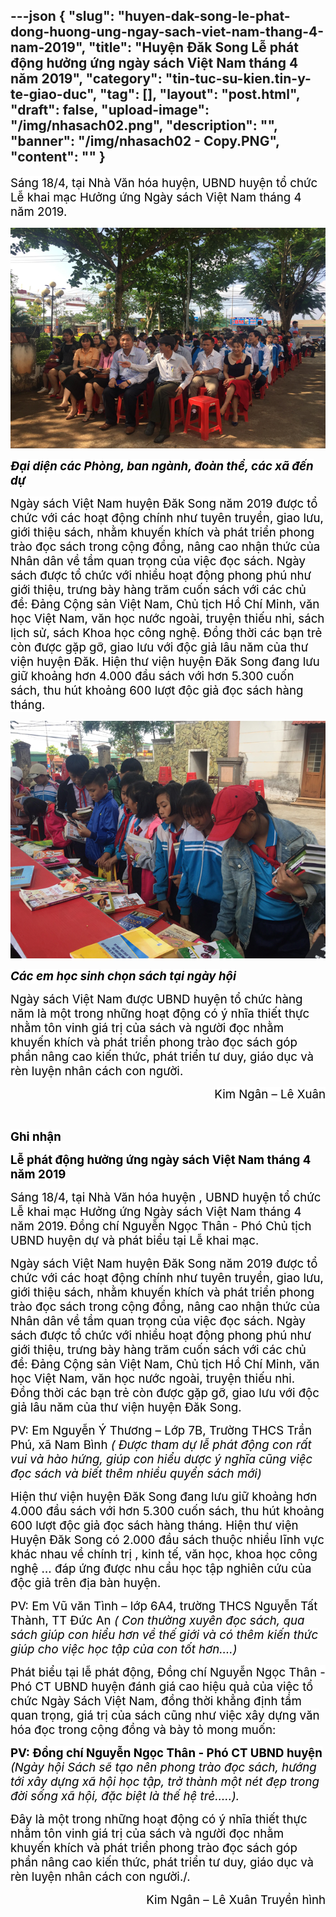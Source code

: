 ---json
{
    "slug": "huyen-dak-song-le-phat-dong-huong-ung-ngay-sach-viet-nam-thang-4-nam-2019",
    "title": "Huyện Đăk Song Lễ phát động hưởng ứng ngày sách Việt Nam tháng 4 năm 2019",
    "category": "tin-tuc-su-kien.tin-y-te-giao-duc",
    "tag": [],
    "layout": "post.html",
    "draft": false,
    "upload-image": "/img/nhasach02.png",
    "description": "",
    "banner": "/img/nhasach02 - Copy.PNG",
    "__content__": ""
}
---
<p><span style="font-size:14.0pt"><span style="background-color:white"><span style="color:black">S&aacute;ng 18/4, tại Nh&agrave; Văn h&oacute;a huyện, UBND huyện tổ chức Lễ khai mạc Hưởng ứng Ng&agrave;y s&aacute;ch Việt Nam th&aacute;ng 4 năm 2019.<strong> </strong> </span></span></span></p>

<p><img alt="" src="/img/nhasach01.png" /></p>

<p><span style="font-size:14.0pt"><span style="background-color:white"><span style="color:black"><em><strong>Đại diện c&aacute;c Ph&ograve;ng, ban ng&agrave;nh, đo&agrave;n thể, c&aacute;c x&atilde; đến dự </strong></em></span></span></span></p>

<p><span style="font-size:14.0pt"><span style="background-color:white"><span style="color:black">Ng&agrave;y s&aacute;ch Việt Nam huyện Đăk Song năm 2019 được tổ chức với c&aacute;c hoạt động ch&iacute;nh như tuy&ecirc;n truyền, giao lưu, giới thiệu s&aacute;ch, nhằm khuyến kh&iacute;ch v&agrave; ph&aacute;t triển phong tr&agrave;o đọc s&aacute;ch trong cộng đồng, n&acirc;ng cao nhận thức của Nh&acirc;n d&acirc;n về tầm quan trọng của việc đọc s&aacute;ch. Ng&agrave;y s&aacute;ch được tổ chức với nhiều hoạt động phong ph&uacute; như giới thiệu, trưng b&agrave;y h&agrave;ng trăm cuốn s&aacute;ch với c&aacute;c chủ đề: Đảng Cộng sản Việt Nam, Chủ tịch Hồ Ch&iacute; Minh, văn học Việt Nam, văn học nước ngo&agrave;i, truyện thiếu nhi, s&aacute;ch lịch sử, s&aacute;ch Khoa học c&ocirc;ng nghệ. Đồng thời c&aacute;c bạn trẻ c&ograve;n được gặp gỡ, giao lưu với độc giả l&acirc;u năm của thư viện huyện Đăk. Hiện thư viện huyện Đăk Song đang lưu giữ khoảng hơn 4.000 đầu s&aacute;ch với hơn 5.300 cuốn s&aacute;ch, thu h&uacute;t khoảng 600 lượt độc giả đọc s&aacute;ch h&agrave;ng th&aacute;ng. </span></span></span></p>

<p><img alt="" src="/img/nhasach02.png" /></p>

<p><em><strong><span style="font-size:14.0pt"><span style="background-color:white"><span style="color:black">C&aacute;c em học sinh chọn s&aacute;ch tại ng&agrave;y hội</span></span></span></strong></em></p>

<p><span style="font-size:14.0pt"><span style="background-color:white"><span style="color:black">Ng&agrave;y s&aacute;ch Việt Nam được UBND huyện tổ chức h&agrave;ng năm l&agrave; một trong những hoạt động c&oacute; &yacute; nhĩa thiết thực nhằm t&ocirc;n vinh gi&aacute; trị của s&aacute;ch v&agrave; người đọc nhằm khuyến kh&iacute;ch v&agrave; ph&aacute;t triển phong tr&agrave;o đọc s&aacute;ch g&oacute;p phần n&acirc;ng cao kiến thức, ph&aacute;t triển tư duy, gi&aacute;o dục v&agrave; r&egrave;n luyện nh&acirc;n c&aacute;ch con người.</span></span></span></p>

<p style="text-align:right"><span style="font-size:14.0pt"><span style="background-color:white"><span style="color:black">Kim Ng&acirc;n &ndash; L&ecirc; Xu&acirc;n</span></span></span></p>

<p>&nbsp;</p>

<p><strong><span style="font-size:14.0pt"><span style="background-color:white"><span style="color:black">Ghi nhận</span></span></span></strong></p>

<p><strong><span style="font-size:14.0pt"><span style="background-color:white"><span style="color:black">Lễ ph&aacute;t động hưởng ứng ng&agrave;y s&aacute;ch Việt Nam th&aacute;ng 4 năm 2019</span></span></span></strong></p>

<p><span style="font-size:14.0pt"><span style="background-color:white"><span style="color:black">S&aacute;ng 18/4, tại Nh&agrave; Văn h&oacute;a huyện , UBND huyện tổ chức Lễ khai mạc Hưởng ứng Ng&agrave;y s&aacute;ch Việt Nam th&aacute;ng 4 năm 2019.<strong> </strong> Đồng ch&iacute; Nguyễn Ngọc Th&acirc;n - Ph&oacute; Chủ tịch UBND huyện dự v&agrave; ph&aacute;t biểu tại Lễ khai mạc.</span></span></span></p>

<p><span style="font-size:14.0pt"><span style="background-color:white"><span style="color:black">Ng&agrave;y s&aacute;ch Việt Nam huyện Đăk Song năm 2019 được tổ chức với c&aacute;c hoạt động ch&iacute;nh như tuy&ecirc;n truyền, giao lưu, giới thiệu s&aacute;ch, nhằm khuyến kh&iacute;ch v&agrave; ph&aacute;t triển phong tr&agrave;o đọc s&aacute;ch trong cộng đồng, n&acirc;ng cao nhận thức của Nh&acirc;n d&acirc;n về tầm quan trọng của việc đọc s&aacute;ch. Ng&agrave;y s&aacute;ch được tổ chức với nhiều hoạt động phong ph&uacute; như giới thiệu, trưng b&agrave;y h&agrave;ng trăm cuốn s&aacute;ch với c&aacute;c chủ đề: Đảng Cộng sản Việt Nam, Chủ tịch Hồ Ch&iacute; Minh, văn học Việt Nam, văn học nước ngo&agrave;i, truyện thiếu nhi. Đồng thời c&aacute;c bạn trẻ c&ograve;n được gặp gỡ, giao lưu với độc giả l&acirc;u năm của thư viện huyện Đăk Song. </span></span></span></p>

<p><span style="font-size:14.0pt"><span style="background-color:white"><span style="color:black">PV: Em Nguyễn &Yacute; Thương &ndash; Lớp 7B, Trường THCS Trần Ph&uacute;, x&atilde; Nam B&igrave;nh <em>( Được tham dự lễ ph&aacute;t động con rất vui v&agrave; h&agrave;o hứng, gi&uacute;p con hiểu dược &yacute; nghĩa cũng việc đọc s&aacute;ch v&agrave; biết th&ecirc;m nhiều quyển s&aacute;ch mới)</em></span></span></span></p>

<p><span style="font-size:14.0pt"><span style="background-color:white"><span style="color:black">Hiện thư viện huyện Đăk Song đang lưu giữ khoảng hơn 4.000 đầu s&aacute;ch với hơn 5.300 cuốn s&aacute;ch, thu h&uacute;t khoảng 600 lượt độc giả đọc s&aacute;ch h&agrave;ng th&aacute;ng. Hiện thư viện Huyện Đăk Song c&oacute; 2.000 đầu s&aacute;ch thuộc nhiều lĩnh vực kh&aacute;c nhau về ch&iacute;nh trị , kinh tế, văn học, khoa học c&ocirc;ng nghệ &hellip; đ&aacute;p ứng được nhu cầu học tập nghi&ecirc;n cứu của độc giả tr&ecirc;n địa b&agrave;n huyện. </span></span></span></p>

<p><span style="font-size:14.0pt"><span style="background-color:white"><span style="color:black">PV: Em Vũ văn T&igrave;nh &ndash; lớp 6A4, trường THCS Nguyễn Tất Th&agrave;nh, TT Đức An <em>( Con thường xuy&ecirc;n đọc s&aacute;ch, qua s&aacute;ch gi&uacute;p con hiểu hơn về thế giới v&agrave; c&oacute; th&ecirc;m kiến thức gi&uacute;p cho việc học tập của con tốt hơn&hellip;.)</em></span></span></span></p>

<p><span style="font-size:14.0pt"><span style="background-color:white"><span style="color:black">Ph&aacute;t biểu tại lễ ph&aacute;t động, Đồng ch&iacute; Nguyễn Ngọc Th&acirc;n - Ph&oacute; CT UBND huyện đ&aacute;nh gi&aacute; cao hiệu quả của việc tổ chức Ng&agrave;y S&aacute;ch Việt Nam, đồng thời khẳng định tầm quan trọng, gi&aacute; trị của s&aacute;ch cũng như việc x&acirc;y dựng văn h&oacute;a đọc trong cộng đồng v&agrave; b&agrave;y tỏ mong muốn: </span></span></span></p>

<p><strong><span style="font-size:14.0pt"><span style="background-color:white"><span style="color:black">PV: Đồng ch&iacute; Nguyễn Ngọc Th&acirc;n - Ph&oacute; CT UBND huyện</span></span></span></strong><span style="font-size:14.0pt"><span style="background-color:white"><span style="color:black"> <em>(Ng&agrave;y hội S&aacute;ch sẽ tạo n&ecirc;n phong tr&agrave;o đọc s&aacute;ch, hướng tới x&acirc;y dựng x&atilde; hội học tập, trở th&agrave;nh một n&eacute;t đẹp trong đời sống x&atilde; hội, đặc biệt l&agrave; thế hệ trẻ&hellip;..).</em></span></span></span></p>

<p><span style="font-size:14.0pt"><span style="background-color:white"><span style="color:black">Đ&acirc;y l&agrave; một trong những hoạt động c&oacute; &yacute; nhĩa thiết thực nhằm t&ocirc;n vinh gi&aacute; trị của s&aacute;ch v&agrave; người đọc nhằm khuyến kh&iacute;ch v&agrave; ph&aacute;t triển phong tr&agrave;o đọc s&aacute;ch g&oacute;p phần n&acirc;ng cao kiến thức, ph&aacute;t triển tư duy, gi&aacute;o dục v&agrave; r&egrave;n luyện nh&acirc;n c&aacute;ch con người./.</span></span></span></p>

<p style="text-align:right"><span style="font-size:14.0pt"><span style="background-color:white"><span style="color:black">Kim Ng&acirc;n &ndash; L&ecirc; Xu&acirc;n&nbsp;</span></span></span><span style="font-size:14.0pt"><span style="background-color:white"><span style="color:black">Truyền h&igrave;nh</span></span></span></p>

<p>&nbsp;</p>
